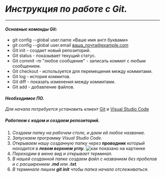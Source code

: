 # _Инструкция по работе с Git._
***

#### _Основные команды Git:_
* git config --global user.name «Ваше имя англ буквами»
* git config --global user.email ваша_почта@example.com
* Git init - создает новый репозиторий.
* Git status - показывает текущий статус.
* Git commit -m "любое сообщение" - записать коммит с любым сообщением.
* Git checkout - используется для перемещения между коммитами.
* Git log - история коммитов.
* Git diff - показать изменения между коммитами.
* Git add - добавление файлов.

#### _Необходимое ПО._
_Для начала потребуется установить клиент_  [Git](https://git-scm.com/downloads) и [Visual Studio Code](https://code.visualstudio.com/)

##### _Работаем с кодом и создаем репозиторий._
1. _Создаем папку на рабочем столе, и даем ей любое название._
2. _Запускаем программу Visual Studio Code._
3. _Открываем нашу созданную папку через **проводник** который находится в **левом верхнем углу.**_
![как показано на картинке](3123131231.png)
4. _Переходим в меню вид и открывает терминал._
5. _В нашей созданной папке создаем файл с названием без пробелов и с расширением **.md** или **.txt**._
6. _В терминале пишем **git init** чтобы папка начала отслеживаться._



